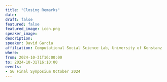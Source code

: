 ```yaml
---
title: "Closing Remarks"
date:
draft: false
featured: false
featured_image: icon.png
speaker_image:
description:
speaker: David Garcia
affiliation: Computational Social Science Lab, University of Konstanz
where:
from: 2024-10-31T16:00:00
to: 2024-10-31T16:10:00
events:
- SG Final Symposium October 2024 
---
```

